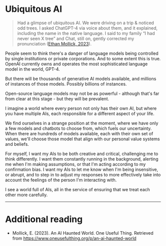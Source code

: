 # Ubiquitous AI

> Had a glimpse of ubiquitous AI. We were driving on a trip & noticed odd trees. I asked ChatGPT-4 via voice about them, and it explained, including the name in the native language. I said to my family “I had never seen X tree” and Chat, still on, gently corrected my pronunciation ([Ethan Mollick, 2023](https://twitter.com/emollick/status/1740101207337975836)).

People seem to think there's a danger of language models being controlled by single institutions or private corporations. And to some extent this is true. OpenAI currently owns and operates the most sophisticated language model in the world, GPT-4.

But there will be thousands of generative AI models available, and millions of instances of those models. Possibly billions of instances.

Open-source language models may not be as powerful - although that's far from clear at this stage - but they will be prevalent.

I imagine a world where every person not only has their own AI, but where you have multiple AIs, each responsible for a different aspect of your life.

We find ourselves in a strange position at the moment, where we have only a few models and chatbots to choose from, which fuels our uncertainty. When there are hundreds of models available, each with their own set of values, we'll choose those model that align with our personal value systems and beliefs.

For myself, I want my AIs to be both creative and critical, challenging me to think differently. I want them constantly running in the background, alerting me when I'm making assumptions, or that I'm acting according to my confirmation bias. I want my AIs to let me know when I'm being insensitive, or abrupt, and to step in to adjust my responses to more effectively take into account the feelings of the person I'm interacting with.

I see a world full of AIs, all in the service of ensuring that we treat each other more carefully.

---

# Additional reading

- Mollick, E. (2023). An AI Haunted World. One Useful Thing. Retrieved from <https://www.oneusefulthing.org/p/an-ai-haunted-world>